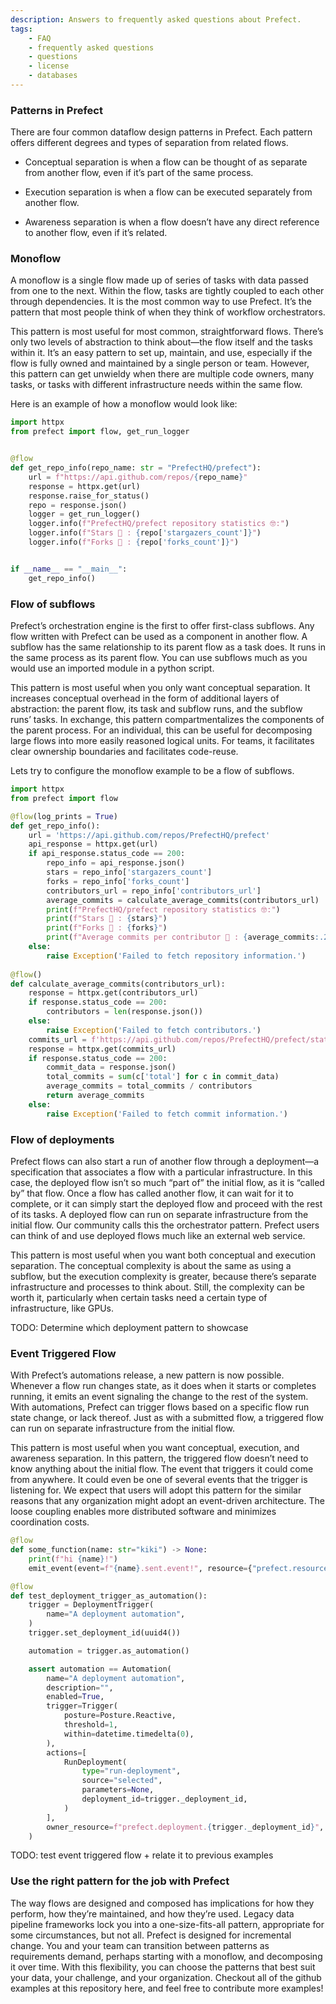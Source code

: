 ```yaml
---
description: Answers to frequently asked questions about Prefect.
tags:
    - FAQ
    - frequently asked questions
    - questions
    - license
    - databases
---
```






### Patterns in Prefect
There are four common dataflow design patterns in Prefect. Each pattern offers different degrees and types of separation from related flows.

 - Conceptual separation is when a flow can be thought of as separate from another flow, even if it’s part of the same process.

 - Execution separation is when a flow can be executed separately from another flow.

 - Awareness separation is when a flow doesn’t have any direct reference to another flow, even if it’s related.



### Monoflow
A monoflow is a single flow made up of series of tasks with data passed from one to the next. Within the flow, tasks are tightly coupled to each other through dependencies. It is the most common way to use Prefect. It’s the pattern that most people think of when they think of workflow orchestrators.

This pattern is most useful for most common, straightforward flows. There’s only two levels of abstraction to think about—the flow itself and the tasks within it. It’s an easy pattern to set up, maintain, and use, especially if the flow is fully owned and maintained by a single person or team. However, this pattern can get unwieldy when there are multiple code owners, many tasks, or tasks with different infrastructure needs within the same flow.

Here is an example of how a monoflow would look like:
```python
import httpx
from prefect import flow, get_run_logger


@flow
def get_repo_info(repo_name: str = "PrefectHQ/prefect"):
    url = f"https://api.github.com/repos/{repo_name}"
    response = httpx.get(url)
    response.raise_for_status()
    repo = response.json()
    logger = get_run_logger()
    logger.info(f"PrefectHQ/prefect repository statistics 🤓:")
    logger.info(f"Stars 🌠 : {repo['stargazers_count']}")
    logger.info(f"Forks 🍴 : {repo['forks_count']}")


if __name__ == "__main__":
    get_repo_info()
```

### Flow of subflows 
Prefect’s orchestration engine is the first to offer first-class subflows. Any flow written with Prefect can be used as a component in another flow. A subflow has the same relationship to its parent flow as a task does. It runs in the same process as its parent flow. You can use subflows much as you would use an imported module in a python script.

This pattern is most useful when you only want conceptual separation. It increases conceptual overhead in the form of additional layers of abstraction: the parent flow, its task and subflow runs, and the subflow runs’ tasks. In exchange, this pattern compartmentalizes the components of the parent process. For an individual, this can be useful for decomposing large flows into more easily reasoned logical units. For teams, it facilitates clear ownership boundaries and facilitates code-reuse.

Lets try to configure the monoflow example to be a flow of subflows. 
```python
import httpx
from prefect import flow

@flow(log_prints = True)
def get_repo_info():
    url = 'https://api.github.com/repos/PrefectHQ/prefect'
    api_response = httpx.get(url)
    if api_response.status_code == 200:
        repo_info = api_response.json()
        stars = repo_info['stargazers_count']
        forks = repo_info['forks_count']
        contributors_url = repo_info['contributors_url']
        average_commits = calculate_average_commits(contributors_url)
        print(f"PrefectHQ/prefect repository statistics 🤓:")
        print(f"Stars 🌠 : {stars}")
        print(f"Forks 🍴 : {forks}")
        print(f"Average commits per contributor 💌 : {average_commits:.2f}")
    else:
        raise Exception('Failed to fetch repository information.')
    
@flow()
def calculate_average_commits(contributors_url):
    response = httpx.get(contributors_url)
    if response.status_code == 200:
        contributors = len(response.json())
    else:
        raise Exception('Failed to fetch contributors.')      
    commits_url = f'https://api.github.com/repos/PrefectHQ/prefect/stats/contributors'
    response = httpx.get(commits_url)
    if response.status_code == 200:
        commit_data = response.json()
        total_commits = sum(c['total'] for c in commit_data)
        average_commits = total_commits / contributors
        return average_commits
    else:
        raise Exception('Failed to fetch commit information.')
```

### Flow of deployments 
Prefect flows can also start a run of another flow through a deployment—a specification that associates a flow with a particular infrastructure. In this case, the deployed flow isn’t so much “part of” the initial flow, as it is “called by” that flow. Once a flow has called another flow, it can wait for it to complete, or it can simply start the deployed flow and proceed with the rest of its tasks. A deployed flow can run on separate infrastructure from the initial flow. Our community calls this the orchestrator pattern. Prefect users can think of and use deployed flows much like an external web service.

This pattern is most useful when you want both conceptual and execution separation. The conceptual complexity is about the same as using a subflow, but the execution complexity is greater, because there’s separate infrastructure and processes to think about. Still, the complexity can be worth it, particularly when certain tasks need a certain type of infrastructure, like GPUs.

TODO: Determine which deployment pattern to showcase

### Event Triggered Flow 
With Prefect’s automations release, a new pattern is now possible. Whenever a flow run changes state, as it does when it starts or completes running, it emits an event signaling the change to the rest of the system. With automations, Prefect can trigger flows based on a specific flow run state change, or lack thereof. Just as with a submitted flow, a triggered flow can run on separate infrastructure from the initial flow.

This pattern is most useful when you want conceptual, execution, and awareness separation. In this pattern, the triggered flow doesn’t need to know anything about the initial flow. The event that triggers it could come from anywhere. It could even be one of several events that the trigger is listening for. We expect that users will adopt this pattern for the similar reasons that any organization might adopt an event-driven architecture. The loose coupling enables more distributed software and minimizes coordination costs.

```python
@flow
def some_function(name: str="kiki") -> None:
    print(f"hi {name}!")
    emit_event(event=f"{name}.sent.event!", resource={"prefect.resource.id": f"coder.{name}"})

@flow
def test_deployment_trigger_as_automation():
    trigger = DeploymentTrigger(
        name="A deployment automation",
    )
    trigger.set_deployment_id(uuid4())

    automation = trigger.as_automation()

    assert automation == Automation(
        name="A deployment automation",
        description="",
        enabled=True,
        trigger=Trigger(
            posture=Posture.Reactive,
            threshold=1,
            within=datetime.timedelta(0),
        ),
        actions=[
            RunDeployment(
                type="run-deployment",
                source="selected",
                parameters=None,
                deployment_id=trigger._deployment_id,
            )
        ],
        owner_resource=f"prefect.deployment.{trigger._deployment_id}",
    )
```


TODO: test event triggered flow + relate it to previous examples

### Use the right pattern for the job with Prefect
The way flows are designed and composed has implications for how they perform, how they’re maintained, and how they’re used. Legacy data pipeline frameworks lock you into a one-size-fits-all pattern, appropriate for some circumstances, but not all. Prefect is designed for incremental change. You and your team can transition between patterns as requirements demand, perhaps starting with a monoflow, and decomposing it over time. With this flexibility, you can choose the patterns that best suit your data, your challenge, and your organization. Checkout all of the github examples at this repository here, and feel free to contribute more examples!